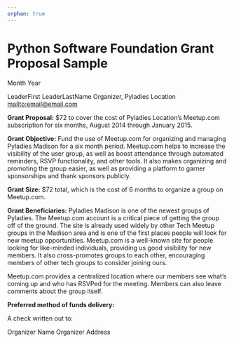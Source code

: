 ```yaml
---
orphan: true
---
```


# Python Software Foundation Grant Proposal Sample

Month Year

LeaderFirst LeaderLastName Organizer, Pyladies Location <mailto:email@email.com>

**Grant Proposal:** \$72 to cover the cost of Pyladies Location’s
Meetup.com subscription for six months, August 2014 through January
2015\.

**Grant Objective:** Fund the use of Meetup.com for organizing and
managing Pyladies Madison for a six month period. Meetup.com helps to
increase the visibility of the user group, as well as boost attendance
through automated reminders, RSVP functionality, and other tools. It
also makes organizing and promoting the group easier, as well as
providing a platform to garner sponsorships and thank sponsors publicly.

**Grant Size:** \$72 total, which is the cost of 6 months to organize a
group on Meetup.com.

**Grant Beneficiaries:** Pyladies Madison is one of the newest groups
of Pyladies. The Meetup.com account is a critical piece of getting the
group off of the ground. The site is already used widely by other Tech
Meetup groups in the Madison area and is one of the first places people
will look for new meetup opportunities. Meetup.com is a well-known site
for people looking for like-minded individuals, providing us good
visibility for new members. It also cross-promotes groups to each other,
encouraging members of other tech groups to consider joining ours.

Meetup.com provides a centralized location where our members see what’s
coming up and who has RSVPed for the meeting. Members can also leave
comments about the group itself.

**Preferred method of funds delivery:**

A check written out to:

Organizer Name Organizer Address
